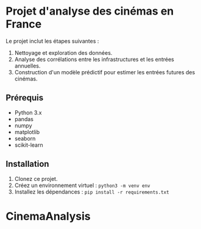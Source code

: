 # Projet d'analyse des cinémas en France

Le projet inclut les étapes suivantes :

1. Nettoyage et exploration des données.
2. Analyse des corrélations entre les infrastructures et les entrées annuelles.
3. Construction d'un modèle prédictif pour estimer les entrées futures des cinémas.

## Prérequis

- Python 3.x
- pandas
- numpy
- matplotlib
- seaborn
- scikit-learn

## Installation

1. Clonez ce projet.
2. Créez un environnement virtuel : `python3 -m venv env`
3. Installez les dépendances : `pip install -r requirements.txt`
# CinemaAnalysis
